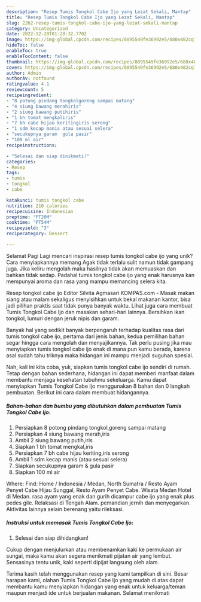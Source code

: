 ```yaml
---
description: "Resep Tumis Tongkol Cabe Ijo yang Lezat Sekali, Mantap"
title: "Resep Tumis Tongkol Cabe Ijo yang Lezat Sekali, Mantap"
slug: 2262-resep-tumis-tongkol-cabe-ijo-yang-lezat-sekali-mantap
category: Uncategorized
date: 2022-12-20T01:20:32.770Z
image: https://img-global.cpcdn.com/recipes/8895549fe36992e5/680x482cq70/tumis-tongkol-cabe-ijo-foto-resep-utama.jpg
hideToc: false
enableToc: true
enableTocContent: false
thumbnail: https://img-global.cpcdn.com/recipes/8895549fe36992e5/680x482cq70/tumis-tongkol-cabe-ijo-foto-resep-utama.jpg
cover: https://img-global.cpcdn.com/recipes/8895549fe36992e5/680x482cq70/tumis-tongkol-cabe-ijo-foto-resep-utama.jpg
author: Admin
authorAv: notfound
ratingvalue: 4.1
reviewcount: 5
recipeingredient:
- "8 potong pindang tongkolgoreng sampai matang"
- "4 siung bawang merahiris"
- "2 siung bawang putihiris"
- "1 bh tomat mengkaliris"
- "7 bh cabe hijau keritingiris serong"
- "1 sdm kecap manis atau sesuai selera"
- "secukupnya garam  gula pasir"
- "100 ml air"
recipeinstructions:

- "Selesai dan siap dinikmati!"
categories:
- Resep
tags:
- tumis
- tongkol
- cabe

katakunci: tumis tongkol cabe 
nutrition: 210 calories
recipecuisine: Indonesian
preptime: "PT20M"
cooktime: "PT54M"
recipeyield: "3"
recipecategory: Dessert

---
```



Selamat Pagi Lagi mencari inspirasi resep tumis tongkol cabe ijo yang unik? Cara menyiapkannya memang Agak tidak terlalu sulit namun tidak gampang juga. Jika keliru mengolah maka hasilnya tidak akan memuaskan dan bahkan tidak sedap. Padahal tumis tongkol cabe ijo yang enak harusnya kan mempunyai aroma dan rasa yang mampu memancing selera kita.


Resep tongkol cabe ijo Editor Silvita Agmasari KOMPAS.com - Masak makan siang atau malam sekaligus menyisihkan untuk bekal makanan kantor, bisa jadi pilihan praktis saat tidak punya banyak waktu. Lihat juga cara membuat Tumis Tongkol Cabe Ijo dan masakan sehari-hari lainnya. Bersihkan ikan tongkol, lumuri dengan jeruk nipis dan garam.

Banyak hal yang sedikit banyak berpengaruh terhadap kualitas rasa dari tumis tongkol cabe ijo, pertama dari jenis bahan, kedua pemilihan bahan segar hingga cara mengolah dan menyajikannya. Tak perlu pusing jika mau menyiapkan tumis tongkol cabe ijo enak di mana pun kamu berada, karena asal sudah tahu triknya maka hidangan ini mampu menjadi suguhan spesial.


Nah, kali ini kita coba, yuk, siapkan tumis tongkol cabe ijo sendiri di rumah. Tetap dengan bahan sederhana, hidangan ini dapat memberi manfaat dalam membantu menjaga kesehatan tubuhmu sekeluarga. Kamu dapat menyiapkan Tumis Tongkol Cabe Ijo menggunakan 8 bahan dan 0 langkah pembuatan. Berikut ini cara dalam membuat hidangannya.

<!--inarticleads1-->

##### Bahan-bahan dan bumbu yang dibutuhkan dalam pembuatan Tumis Tongkol Cabe Ijo:

1. Persiapkan 8 potong pindang tongkol,goreng sampai matang
1. Persiapkan 4 siung bawang merah,iris
1. Ambil 2 siung bawang putih,iris
1. Siapkan 1 bh tomat mengkal,iris
1. Persiapkan 7 bh cabe hijau keriting,iris serong
1. Ambil 1 sdm kecap manis (atau sesuai selera)
1. Siapkan secukupnya garam &amp; gula pasir
1. Siapkan 100 ml air


Where: Find: Home / Indonesia / Medan, North Sumatra / Resto Ayam Penyet Cabe Hijau Sunggal, Resto Ayam Penyet Cabe. Wisata Medan Hotel di Medan. rasa ayam yang enak dan gurih dicampur cabe ijo yang enak plus pedes gile. Relaksasi di Tengah Alam. pemandian jernih dan menyegarkan. Aktivitas lainnya selain berenang yaitu rileksasi. 

<!--inarticleads2-->

##### Instruksi untuk memasak Tumis Tongkol Cabe Ijo:


1. Selesai dan siap dihidangkan!

Cukup dengan menjulurkan atau membenamkan kaki ke permukaan air sungai, maka kamu akan segera menikmati pijatan air yang lembut. Sensasinya tentu unik, kaki seperti dipijat langsung oleh alam. 

Terima kasih telah menggunakan resep yang kami tampilkan di sini. Besar harapan kami, olahan Tumis Tongkol Cabe Ijo yang mudah di atas dapat membantu kamu menyiapkan hidangan yang enak untuk keluarga/teman maupun menjadi ide untuk berjualan makanan. Selamat menikmati
